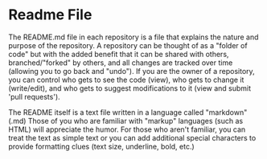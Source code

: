 Readme File
========

The README.md file in each repository is a file that explains the nature and purpose of the repository.  A repository can be thought of as a "folder of code" but with the added benefit that it can be shared with others, branched/"forked" by others, and all changes are tracked over time (allowing you to go back and "undo").  If you are the owner of a repository, you can control who gets to see the code (view), who gets to change it (write/edit), and who gets to suggest modifications to it (view and submit 'pull requests').

The README itself is a text file written in a language called "markdown" (.md)  Those of you who are familiar with "markup" languages (such as HTML) will appreciate the humor.  For those who aren't familiar, you can treat the text as simple text or you can add additional special characters to provide formatting clues (text size, underline, bold, etc.)
